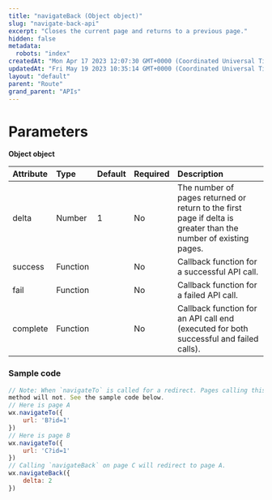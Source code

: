 ```yaml
---
title: "navigateBack (Object object)"
slug: "navigate-back-api"
excerpt: "Closes the current page and returns to a previous page."
hidden: false
metadata: 
  robots: "index"
createdAt: "Mon Apr 17 2023 12:07:30 GMT+0000 (Coordinated Universal Time)"
updatedAt: "Fri May 19 2023 10:35:14 GMT+0000 (Coordinated Universal Time)"
layout: "default"
parent: "Route"
grand_parent: "APIs"
---
```

# Parameters

**Object object**

| Attribute | Type     | Default | Required | Description                                                                                                     |
| :-------- | :------- | :------ | :------- | :-------------------------------------------------------------------------------------------------------------- |
| delta     | Number   | 1       | No       | The number of pages returned or return to the first page if delta is greater than the number of existing pages. |
| success   | Function |         | No       | Callback function for a successful API call.                                                                    |
| fail      | Function |         | No       | Callback function for a failed API call.                                                                        |
| complete  | Function |         | No       | Callback function for an API call end (executed for both successful and failed calls).                          |

### Sample code

```javascript JavaScript
// Note: When `navigateTo` is called for a redirect. Pages calling this method will be added to the stack, while pages calling the `redirectTo`
method will not. See the sample code below.
// Here is page A
wx.navigateTo({
	url: 'B?id=1'
})
// Here is page B
wx.navigateTo({
	url: 'C?id=1'
})
// Calling `navigateBack` on page C will redirect to page A.
wx.navigateBack({
	delta: 2
})
```
